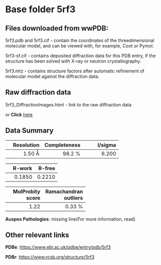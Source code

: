 # Base folder 5rf3

## Files downloaded from wwPDB:

5rf3.pdb and 5rf3.cif - contain the coordinates of the threedimensional molecular model, and can be viewed with, for example, Coot or Pymol.

5rf3-sf.cif - contains deposited diffraction data for this PDB entry, if the structure has been solved with X-ray or neutron crystallography.

5rf3.mtz - contains structure factors after automatic refinement of molecular model against the diffraction data.

## Raw diffraction data

5rf3_DiffractionImages.html - link to the raw diffraction data 

or **Click** [here](https://zenodo.org/record/3731164) 

## Data Summary
|   | Resolution | Completeness| I/sigma |
|---|-------------:|----------------:|--------------:|
|   |1.50 Å|98.2  %|<img width=50/>6.200|

|   | **R-work**| **R-free**   
|---|-------------:|----------------:|           
||  0.1850|  0.2210|

|   |**MolProbity<br>score**| **Ramachandran<br>outliers** 
|---|-------------:|----------------:|
||  1.22|  0.33 %|

**Auspex Pathologies**: missing line(For more information, read)

 



## Other relevant links 
**PDBe**:  https://www.ebi.ac.uk/pdbe/entry/pdb/5rf3
 
**PDBr**: https://www.rcsb.org/structure/5rf3 

